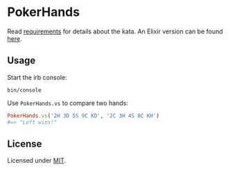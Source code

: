 # PokerHands

Read [requirements](REQUIREMENTS.md) for details about the kata. An Elixir version can be found [here](https://github.com/fredwu/kata-poker-hands-elixir).

## Usage

Start the irb console:

```
bin/console
```

Use `PokerHands.vs` to compare two hands:

```ruby
PokerHands.vs('2H 3D 5S 9C KD', '2C 3H 4S 8C KH')
#=> "Left wins!"
```

## License

Licensed under [MIT](http://fredwu.mit-license.org/).
